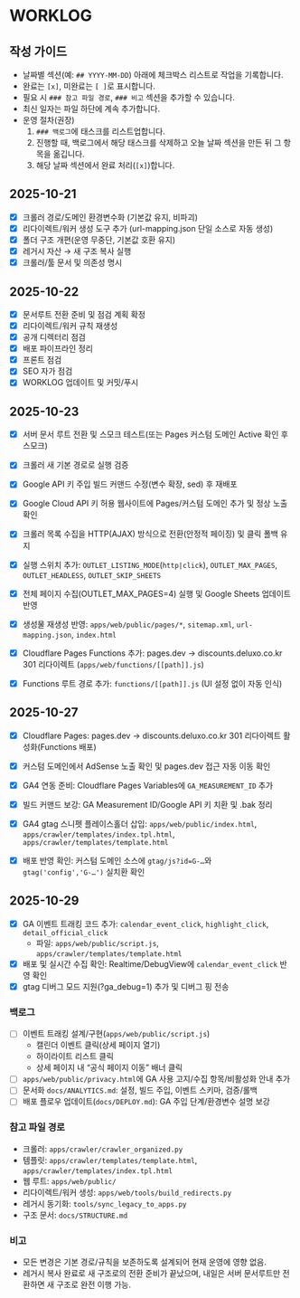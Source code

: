 # WORKLOG

## 작성 가이드
- 날짜별 섹션(예: `## YYYY-MM-DD`) 아래에 체크박스 리스트로 작업을 기록합니다.
- 완료는 `[x]`, 미완료는 `[ ]`로 표시합니다.
- 필요 시 `### 참고 파일 경로`, `### 비고` 섹션을 추가할 수 있습니다.
- 최신 일자는 파일 하단에 계속 추가합니다.
- 운영 절차(권장)
  1) `### 백로그`에 태스크를 리스트업합니다.
  2) 진행할 때, 백로그에서 해당 태스크를 삭제하고 오늘 날짜 섹션을 만든 뒤 그 항목을 옮깁니다.
  3) 해당 날짜 섹션에서 완료 처리(`[x]`)합니다.

## 2025-10-21
- [x] 크롤러 경로/도메인 환경변수화 (기본값 유지, 비파괴)
- [x] 리다이렉트/워커 생성 도구 추가 (url-mapping.json 단일 소스로 자동 생성)
- [x] 폴더 구조 개편(운영 무중단, 기본값 호환 유지)
- [x] 레거시 자산 → 새 구조 복사 실행
- [x] 크롤러/툴 문서 및 의존성 명시

## 2025-10-22
- [x] 문서루트 전환 준비 및 점검 계획 확정
- [x] 리다이렉트/워커 규칙 재생성
- [x] 공개 디렉터리 점검
- [x] 배포 파이프라인 정리
- [x] 프론트 점검
- [x] SEO 자가 점검
- [x] WORKLOG 업데이트 및 커밋/푸시

## 2025-10-23
- [x] 서버 문서 루트 전환 및 스모크 테스트(또는 Pages 커스텀 도메인 Active 확인 후 스모크)
- [x] 크롤러 새 기본 경로로 실행 검증
- [x] Google API 키 주입 빌드 커맨드 수정(변수 확장, sed) 후 재배포
- [x] Google Cloud API 키 허용 웹사이트에 Pages/커스텀 도메인 추가 및 정상 노출 확인

- [x] 크롤러 목록 수집을 HTTP(AJAX) 방식으로 전환(안정적 페이징) 및 클릭 폴백 유지
- [x] 실행 스위치 추가: `OUTLET_LISTING_MODE`(`http|click`), `OUTLET_MAX_PAGES`, `OUTLET_HEADLESS`, `OUTLET_SKIP_SHEETS`
- [x] 전체 페이지 수집(OUTLET_MAX_PAGES=4) 실행 및 Google Sheets 업데이트 반영
- [x] 생성물 재생성 반영: `apps/web/public/pages/*`, `sitemap.xml`, `url-mapping.json`, `index.html`
- [x] Cloudflare Pages Functions 추가: pages.dev → discounts.deluxo.co.kr 301 리다이렉트 (`apps/web/functions/[[path]].js`)
- [x] Functions 루트 경로 추가: `functions/[[path]].js` (UI 설정 없이 자동 인식)

## 2025-10-27
- [x] Cloudflare Pages: pages.dev → discounts.deluxo.co.kr 301 리다이렉트 활성화(Functions 배포)
- [x] 커스텀 도메인에서 AdSense 노출 확인 및 pages.dev 접근 자동 이동 확인
 - [x] GA4 연동 준비: Cloudflare Pages Variables에 `GA_MEASUREMENT_ID` 추가
 - [x] 빌드 커맨드 보강: GA Measurement ID/Google API 키 치환 및 .bak 정리
 - [x] GA4 gtag 스니펫 플레이스홀더 삽입: `apps/web/public/index.html`, `apps/crawler/templates/index.tpl.html`, `apps/crawler/templates/template.html`
 - [x] 배포 반영 확인: 커스텀 도메인 소스에 `gtag/js?id=G-…`와 `gtag('config','G-…')` 실치환 확인
 

## 2025-10-29
- [x] GA 이벤트 트래킹 코드 추가: `calendar_event_click`, `highlight_click`, `detail_official_click`
  - 파일: `apps/web/public/script.js`, `apps/crawler/templates/template.html`
- [x] 배포 및 실시간 수집 확인: Realtime/DebugView에 `calendar_event_click` 반영 확인
 - [x] gtag 디버그 모드 지원(?ga_debug=1) 추가 및 디버그 핑 전송

### 백로그
- [ ] 이벤트 트래킹 설계/구현(`apps/web/public/script.js`)
  - 캘린더 이벤트 클릭(상세 페이지 열기)
  - 하이라이트 리스트 클릭
  - 상세 페이지 내 “공식 페이지 이동” 배너 클릭
- [ ] `apps/web/public/privacy.html`에 GA 사용 고지/수집 항목/비활성화 안내 추가
- [ ] 문서화 `docs/ANALYTICS.md`: 설정, 빌드 주입, 이벤트 스키마, 검증/롤백
- [ ] 배포 플로우 업데이트(`docs/DEPLOY.md`): GA 주입 단계/환경변수 설명 보강

### 참고 파일 경로
- 크롤러: `apps/crawler/crawler_organized.py`
- 템플릿: `apps/crawler/templates/template.html`, `apps/crawler/templates/index.tpl.html`
- 웹 루트: `apps/web/public/`
- 리다이렉트/워커 생성: `apps/web/tools/build_redirects.py`
- 레거시 동기화: `tools/sync_legacy_to_apps.py`
- 구조 문서: `docs/STRUCTURE.md`

### 비고
- 모든 변경은 기본 경로/규칙을 보존하도록 설계되어 현재 운영에 영향 없음.
- 레거시 복사 완료로 새 구조로의 전환 준비가 끝났으며, 내일은 서버 문서루트만 전환하면 새 구조로 완전 이행 가능.

